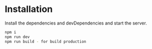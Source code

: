 # Installation

Install the dependencies and devDependencies and start the server.

```sh
npm i
npm run dev
npm run build - for build production
```
